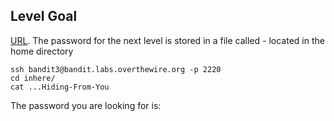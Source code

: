 ## Level Goal

[URL](https://overthewire.org/wargames/bandit/bandit3.html).
The password for the next level is stored in a file called - located in the home directory

```shell
ssh bandit3@bandit.labs.overthewire.org -p 2220
cd inhere/
cat ...Hiding-From-You
```
The password you are looking for is: <!-- 2WmrDFRmJIq3IPxneAaMGhap0pFhF3NJ -->
